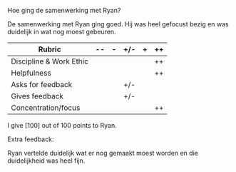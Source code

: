 Hoe ging de samenwerking met Ryan?

De samenwerking met Ryan ging goed. Hij was heel gefocust bezig en was duidelijk in wat nog moest gebeuren.

| Rubric                   | -- | -  | +/-  | +   | ++  |
|--------------------------|----|----|------|-----|-----|
| Discipline & Work Ethic  |    |    |      |     | ++  |
| Helpfulness              |    |    |      |     | ++  |
| Asks for feedback        |    |    |  +/- |     |     |  (Niet van toepassing geweest)
| Gives feedback           |    |    |  +/- |     |     |  (Niet van toepassing geweest)
| Concentration/focus      |    |    |      |     | ++  |

I give [100] out of 100 points to Ryan.

Extra feedback:

Ryan vertelde duidelijk wat er nog gemaakt moest worden en die duidelijkheid was heel fijn.